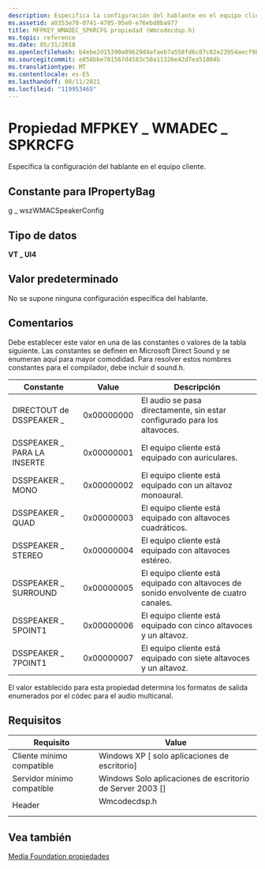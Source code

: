 ```yaml
---
description: Especifica la configuración del hablante en el equipo cliente.
ms.assetid: a0353e70-0741-4705-95e0-e76ebd8ba977
title: MFPKEY_WMADEC_SPKRCFG propiedad (Wmcodecdsp.h)
ms.topic: reference
ms.date: 05/31/2018
ms.openlocfilehash: b4ebe2d15390a09629d4afaeb7a558fd6c87c82e23954aecf9bb9763f8815fb0
ms.sourcegitcommit: e858bbe701567d4583c50a11326e42d7ea51804b
ms.translationtype: MT
ms.contentlocale: es-ES
ms.lasthandoff: 08/11/2021
ms.locfileid: "119953465"
---
```

# <a name="mfpkey_wmadec_spkrcfg-property"></a>Propiedad MFPKEY \_ WMADEC \_ SPKRCFG

Especifica la configuración del hablante en el equipo cliente.

## <a name="constant-for-ipropertybag"></a>Constante para IPropertyBag

g \_ wszWMACSpeakerConfig

## <a name="data-type"></a>Tipo de datos

**VT \_ UI4**

## <a name="default-value"></a>Valor predeterminado

No se supone ninguna configuración específica del hablante.

## <a name="remarks"></a>Comentarios

Debe establecer este valor en una de las constantes o valores de la tabla siguiente. Las constantes se definen en Microsoft Direct Sound y se enumeran aquí para mayor comodidad. Para resolver estos nombres constantes para el compilador, debe incluir d sound.h.



| Constante             | Value      | Descripción                                                                  |
|----------------------|------------|------------------------------------------------------------------------------|
| DIRECTOUT de DSSPEAKER \_ | 0x00000000 | El audio se pasa directamente, sin estar configurado para los altavoces. |
| DSSPEAKER \_ PARA LA INSERTE | 0x00000001 | El equipo cliente está equipado con auriculares.                             |
| DSSPEAKER \_ MONO      | 0x00000002 | El equipo cliente está equipado con un altavoz monoaural.                    |
| DSSPEAKER \_ QUAD      | 0x00000003 | El equipo cliente está equipado con altavoces cuadráticos.                  |
| DSSPEAKER \_ STEREO    | 0x00000004 | El equipo cliente está equipado con altavoces estéreo.                        |
| DSSPEAKER \_ SURROUND  | 0x00000005 | El equipo cliente está equipado con altavoces de sonido envolvente de cuatro canales.   |
| DSSPEAKER \_ 5POINT1   | 0x00000006 | El equipo cliente está equipado con cinco altavoces y un altavoz.          |
| DSSPEAKER \_ 7POINT1   | 0x00000007 | El equipo cliente está equipado con siete altavoces y un altavoz.         |



 

El valor establecido para esta propiedad determina los formatos de salida enumerados por el códec para el audio multicanal.

## <a name="requirements"></a>Requisitos



| Requisito | Value |
|-------------------------------------|-----------------------------------------------------------------------------------------|
| Cliente mínimo compatible<br/> | Windows XP \[ solo aplicaciones de escritorio\]<br/>                                             |
| Servidor mínimo compatible<br/> | Windows Solo aplicaciones de escritorio de Server 2003 \[\]<br/>                                    |
| Header<br/>                   | <dl> <dt>Wmcodecdsp.h</dt> </dl> |



## <a name="see-also"></a>Vea también

<dl> <dt>

[Media Foundation propiedades](media-foundation-properties.md)
</dt> </dl>

 

 




